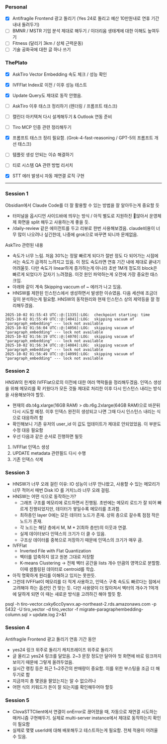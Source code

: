 ### Personal
- [x] Antifragile Frontend 광고 돌리기 (Yes 24로 돌리고 예산 10만원내로 연휴 기간 내내 돌려두기)
- [ ] BMNR / MSTR 기업 분석 제대로 해두기 / 이더리움 생태계에 대한 이해도 높여두기
- [ ] Fitness (달리기 3km / 상체 근력운동)
- [ ] 기술 공화국에 대한 글 하나 쓰기

### ThePlato
- [x] AskTiro Vector Embedding 속도 체크 / 성능 확인
- [x] IVFFlat Index로 이전 / 이후 성능 테스트
- [x] Update Query도 제대로 동작 안했음.
- [ ] AskTiro 이후 태스크 정리하기 (렌더링 / 프롬프트 태스크)
- [ ] 캘린더 아키텍쳐 다시 설계해두기 & Outlook 연동 준비
- [ ] Tiro MCP 인증 관련 정리해두기
- [x] 프롬프트 태스크 정리 필요함. (Grok-4-fast-reasoning / GPT-5의 프롬프트 개선 태스크)
- [ ] 템플릿 생성 안되는 이슈 해결하기
- [ ] 티로 시스템 QA 관련 방법 리서치
- [x] STT 에러 발생시 자동 재연결 로직 구현


---
### Session 1
Obsidian에서 Claude Code를 더 잘 활용할 수 있는 방법을 잘 알아두는게 중요할 듯
- 터미널을 옵시디언 사이드바에 띄우는 방식 / 아직 별도로 지원하진 않아서 운영체제 화면을 split 해두고 사용하는게 좋을 듯.
- /daily-review 같은 에이전트를 두고 리뷰로 한번 사용해보겠음. claude비용이 너무 많이 나오려나 싶긴한데, 나중에 grok으로 바꾸면 되니까 문제없음.

AskTiro 관련된 내용
- 속도가 너무 느림. 처음 30%는 정말 빠르게 되다가 절반 정도 다 되어가는 시점에서는 속도가 급격히 느려지고 있음. 이 정도 속도라면 연휴 기간 내에 제대로 끝내기 어려울듯. 다만 속도가 linear하게 증가하는게 아니라 초반 1M개 정도의 block은 빠르게 되었다가 갑자기 느려졌음. 이것 원인 파악하는게 오전에 가장 중요한 태스크임.
- 아래와 같이 계속 Skipping vaccum of ~ 에러가 나고 있음.
- HNSW를 제한된 인스턴스에서 생성하면서 발생한 이슈였음. 다음 세션에 조금더 깊이 분석하는게 필요함. HNSW의 동작원리와 현재 인스턴스 상의 제약등을 잘 정리해두겠음.

```
2025-10-02 01:55:43 UTC::@:[1335]:LOG:  checkpoint starting: time
2025-10-02 01:55:49 UTC::@:[4041]:LOG:  skipping vacuum of "paragraph_embedding" --- lock not available
2025-10-02 01:56:04 UTC::@:[4056]:LOG:  skipping vacuum of "paragraph_embedding" --- lock not available
2025-10-02 01:56:19 UTC::@:[4070]:LOG:  skipping vacuum of "paragraph_embedding" --- lock not available
2025-10-02 01:56:34 UTC::@:[4084]:LOG:  skipping vacuum of "paragraph_embedding" --- lock not available
2025-10-02 01:56:49 UTC::@:[4099]:LOG:  skipping vacuum of "paragraph_embedding" --- lock not available
```

### Session 2
HNSW의 한계와 IVFFlat으로의 이전에 대한 여러 맥락들을 정리해두겠음.
인덱스 생성을 위해 메모리를 확 키웠다가 모든 것들 제대로 처리한 이후 다시 인스턴스 내리는 방식을 사용해보아야 할듯.

- 현재의 db.t4g.xlarge(16GB RAM) > db.r6g.2xlarge(64GB RAM)으로 바꾼뒤 다시 시도할 예정. 이후 인덱스 완전히 생성되고 나면 그때 다시 인스턴스 내리는 식으로 대응하려 함
- 확인해보니 기존 유저의 user_id 이 값도 업데이트가 제대로 안되었었음. 이 부분도 수정 대응 필요함
- 우선 다음과 같은 순서로 진행하면 될듯

1. IVFFlat 인덱스 생성
2. UPDATE metadata 관련필드 다시 수행
3. 기존 인덱스 삭제


### Session 3
- HNSW가 너무 오래 걸린 이유: IO 성능이 너무 안나왔고, 사용할 수 있는 메모리가 너무 적어서 매번 Disk IO 를 거치느라 너무 오래 걸림.
- HNSW는 어떤 식으로 동작하는가?
	- 그래프 구조를 메모리에 로드하면서 진행됨. 초반에는 메모리 로드가 잘 되어 빠르게 진행되었지만, 데이터가 쌓일수록 메모리를 초과함.
	- 최하층인 layer 0에는 모든 데이터 노드가 존재. 상위 층으로 갈수록 점점 작은 노드가 존재.
	- 각 노드는 해당 층에서 M, M * 2(최하 층만)의 이웃과 연결. 
	- 실제 데이터보다 인덱스의 크기가 더 클 수 있음.
	- 구조상 데이터를 중복으로 저장하기 때문에 인덱스의 크기가 매우 큼.
- IVFFlat
	- Inverted File with Flat Quantization
	- 벡터를 압축하지 않고 원본 그대로 저장함
	- K-means Clustering -> 전체 벡터 공간을 lists 개수 만큼의 영역으로 분할함. 이때 샘플링된 데이터로 centroid를 학습.
- 아직 명확하게 원리를 이해하고 있지는 못한듯.
- 그런데 IVFFlat이 메모리를 더 적게 사용하고, 인덱스 구축 속도도 빠르다는 점에서 고려해야 하는 옵션인 건 맞는 듯. 다만 사용량이 더 많아져서 벡터의 개수가 1억개에 달하게 되면 이 때는 새로운 방식을 고려하긴 해야 할듯 함.


psql -h tiro-vector.cxky6cc0ywvx.ap-northeast-2.rds.amazonaws.com -p 5432 -U tiro_vector -d tiro_vector -f migrate-paragraphembedding-column.sql > update.log 2>&1


### Session 4
Antifragile Frontend 광고 돌리기 연휴 기간 동안
- yes24 링크 위주로 돌리기 캐치프레이즈 위주로 돌리기
- 글 올리고 yes24 링크를 달았음. 2~3 문장 정도만 달아야 첫 화면에 바로 링크까지 보이기 때문에 그렇게 올려두었음.
- 실시간 랭킹 등은 최근 1~2주간의 판매량이 중요함. 이를 위한 부스팅을 조금 더 해두기로 함
- 지금까지 총 몇권을 팔았는지는 알 수 없으려나
- 어떤 식의 키워드가 돈이 잘 되는지를 확인해두어야 할듯


### Session 5
- ClovaSTTClient에서 연결이 onError로 끊어졌을 때, 자동으로 재연결 시도하는 매커니즘 구현해두기. 실제로 multi-server instance에서 제대로 동작하는지 확인이 필요함
- 실제로 몇몇 userId에 대해 배포해두고 테스트하는게 필요함. 전체 적용이 어려울 수 있음.

